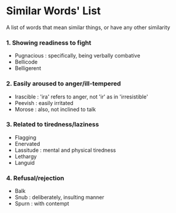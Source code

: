 # Similar Words' List
A list of words that mean similar things, or have any other similarity

### 1. Showing readiness to fight
+ Pugnacious : specifically, being verbally combative
+ Bellicode
+ Belligerent

### 2. Easily aroused to anger/ill-tempered
+ Irascible : 'ira' refers to anger, not 'ir' as in 'irresistible'
+ Peevish : easily irritated
+ Morose : also, not inclined to talk

### 3. Related to tiredness/laziness
+ Flagging
+ Enervated
+ Lassitude : mental and physical tiredness
+ Lethargy
+ Languid

### 4. Refusal/rejection
+ Balk
+ Snub : deliberately, insulting manner
+ Spurn : with contempt